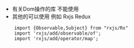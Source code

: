 * 有关Dom操作的库 不能使用
* 其他的可以使用 例如 Rxjs Redux

```
	import {Observable,Subject} from "rxjs/Rx"
	import 'rxjs/add/observable/of';
	import 'rxjs/add/operator/map';
```